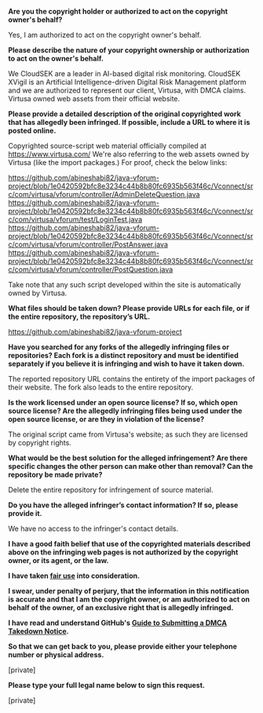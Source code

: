 **Are you the copyright holder or authorized to act on the copyright owner's behalf?**

Yes, I am authorized to act on the copyright owner's behalf.

**Please describe the nature of your copyright ownership or authorization to act on the owner's behalf.**

We CloudSEK are a leader in AI-based digital risk monitoring. CloudSEK XVigil is an Artificial Intelligence-driven Digital Risk Management platform and we are authorized to represent our client, Virtusa, with DMCA claims. Virtusa owned web assets from their official website.

**Please provide a detailed description of the original copyrighted work that has allegedly been infringed. If possible, include a URL to where it is posted online.**

Copyrighted source-script web material officially compiled at https://www.virtusa.com/
We're also referring to the web assets owned by Virtusa (like the import packages.) For proof, check the below links:

https://github.com/abineshabi82/java-vforum-project/blob/1e0420592bfc8e3234c44b8b80fc6935b563f46c/Vconnect/src/com/virtusa/vforum/controller/AdminDeleteQuestion.java  
https://github.com/abineshabi82/java-vforum-project/blob/1e0420592bfc8e3234c44b8b80fc6935b563f46c/Vconnect/src/com/virtusa/vforum/test/LoginTest.java  
https://github.com/abineshabi82/java-vforum-project/blob/1e0420592bfc8e3234c44b8b80fc6935b563f46c/Vconnect/src/com/virtusa/vforum/controller/PostAnswer.java  
https://github.com/abineshabi82/java-vforum-project/blob/1e0420592bfc8e3234c44b8b80fc6935b563f46c/Vconnect/src/com/virtusa/vforum/controller/PostQuestion.java  

Take note that any such script developed within the site is automatically owned by Virtusa.

**What files should be taken down? Please provide URLs for each file, or if the entire repository, the repository’s URL.**

https://github.com/abineshabi82/java-vforum-project

**Have you searched for any forks of the allegedly infringing files or repositories? Each fork is a distinct repository and must be identified separately if you believe it is infringing and wish to have it taken down.**

The reported repository URL contains the entirety of the import packages of their website. The fork also leads to the entire repository.

**Is the work licensed under an open source license? If so, which open source license? Are the allegedly infringing files being used under the open source license, or are they in violation of the license?**

The original script came from Virtusa's website; as such they are licensed by copyright rights.

**What would be the best solution for the alleged infringement? Are there specific changes the other person can make other than removal? Can the repository be made private?**

Delete the entire repository for infringement of source material.

**Do you have the alleged infringer’s contact information? If so, please provide it.**

We have no access to the infringer's contact details.

**I have a good faith belief that use of the copyrighted materials described above on the infringing web pages is not authorized by the copyright owner, or its agent, or the law.**

**I have taken <a href="https://www.lumendatabase.org/topics/22">fair use</a> into consideration.**

**I swear, under penalty of perjury, that the information in this notification is accurate and that I am the copyright owner, or am authorized to act on behalf of the owner, of an exclusive right that is allegedly infringed.**

**I have read and understand GitHub's <a href="https://docs.github.com/articles/guide-to-submitting-a-dmca-takedown-notice/">Guide to Submitting a DMCA Takedown Notice</a>.**

**So that we can get back to you, please provide either your telephone number or physical address.**

[private]

**Please type your full legal name below to sign this request.**

[private]
